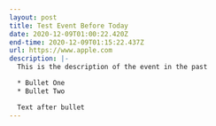 ```yaml
---
layout: post
title: Test Event Before Today
date: 2020-12-09T01:00:22.420Z
end-time: 2020-12-09T01:15:22.437Z
url: https://www.apple.com
description: |-
  This is the description of the event in the past

  * Bullet One
  * Bullet Two

  Text after bullet
---
```

